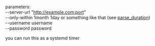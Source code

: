 parameters:  
--server-url "http://example.com:port"  
--only-within 1month 1day or something like that (see [parse_duration](https://docs.rs/parse_duration/latest/parse_duration/))  
--username username  
--password password  

you can run this as a systemd timer
